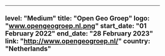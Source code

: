 
---
level: "Medium"
title: "Open Geo Groep"
logo: "www.opengeogroep.nl.png"
start_date: "01 February 2022"
end_date: "28 February 2023"
link: "http://www.opengeogroep.nl/"
country: "Netherlands"
---
